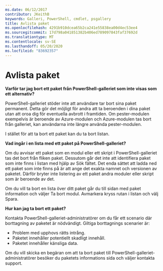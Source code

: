 ```yaml
---
ms.date: 06/12/2017
contributor: JKeithB
keywords: Galleri, PowerShell, cmdlet, psgallery
title: Avlista paket
ms.openlocfilehash: 4291b910dcea65b2ca241e55838ea00d4ec53ee4
ms.sourcegitcommit: 17d798a041851382b406ed789097843faf37692d
ms.translationtype: MT
ms.contentlocale: sv-SE
ms.lasthandoff: 05/20/2020
ms.locfileid: "83692357"
---
```

# <a name="unlisting-packages"></a>Avlista paket

**Varför tar jag bort ett paket från PowerShell-galleriet som inte visas som ett alternativ?**

PowerShell-galleriet stöder inte att användare tar bort sina paket permanent.
Detta gör det möjligt för andra att ta beroenden i dina paket utan att oroa dig för eventuella avbrott i framtiden.
Om pester-modulen exempelvis är beroende av Azure-modulen och Azure-modulen tas bort från galleriet, kan användarna inte längre använda pester-modulen.

I stället för att ta bort ett paket kan du ta bort listan.

**Vad ingår i en lista med ett paket på PowerShell-galleriet?**

Om du avvisar ett paket som en modul eller ett skript i PowerShell-galleriet tas det bort från fliken paket. Dessutom går det inte att identifiera paket som inte finns i listan med hjälp av Sök fältet.
Det enda sättet att ladda ned ett paket som inte finns på är att ange det exakta namnet och versionen av paketet.
Därför bryter inte listering av ett paket andra moduler eller skript som är beroende av det.

Om du vill ta bort en lista över ditt paket går du till sidan med paket information och väljer Ta bort modul. Avmarkera kryss rutan i listan och välj Spara.

**Hur kan jag ta bort ett paket?**

Kontakta PowerShell-galleriet-administratörer om du får ett scenario där borttagning av paketet är nödvändigt.
Giltiga borttagnings scenarier är:

- Problem med upphovs rätts intrång.
- Paketet innehåller potentiellt skadligt innehåll.
- Paketet innehåller känsliga data.

Om du vill skicka en begäran om att ta bort paket till PowerShell-galleriet-administratörer besöker du paketets informations sida och väljer kontakta support.
